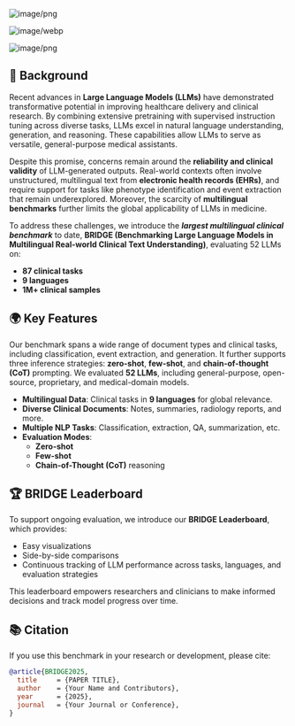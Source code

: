 
![image/png](https://cdn-uploads.huggingface.co/production/uploads/67a040fb6934f9aa1c866f99/lsCIUxFkADB-Wf9cteeB4.png)

![image/webp](https://cdn-uploads.huggingface.co/production/uploads/67a040fb6934f9aa1c866f99/E-WF4uJB0GzplioJkWh5v.webp)

![image/png](https://cdn-uploads.huggingface.co/production/uploads/67a040fb6934f9aa1c866f99/xQqbGXh0y6zIV78Cw6Vpq.png)



## 📜 Background
Recent advances in **Large Language Models (LLMs)** have demonstrated transformative potential in improving healthcare delivery and clinical research. By combining extensive pretraining with supervised instruction tuning across diverse tasks, LLMs excel in natural language understanding, generation, and reasoning. These capabilities allow LLMs to serve as versatile, general-purpose medical assistants.

Despite this promise, concerns remain around the **reliability and clinical validity** of LLM-generated outputs. Real-world contexts often involve unstructured, multilingual text from **electronic health records (EHRs)**, and require support for tasks like phenotype identification and event extraction that remain underexplored. Moreover, the scarcity of **multilingual benchmarks** further limits the global applicability of LLMs in medicine.

To address these challenges, we introduce the ***largest multilingual clinical benchmark*** to date, **BRIDGE (Benchmarking Large Language Models in Multilingual Real-world Clinical Text Understanding)**, evaluating 52 LLMs on:

- **87 clinical tasks**
- **9 languages**
- **1M+ clinical samples**

## 🌍 Key Features

Our benchmark spans a wide range of document types and clinical tasks, including classification, event extraction, and generation. It further supports three inference strategies: **zero-shot**, **few-shot**, and **chain-of-thought (CoT)** prompting. We evaluated **52 LLMs**, including general-purpose, open-source, proprietary, and medical-domain models.


- **Multilingual Data**: Clinical tasks in **9 languages** for global relevance.
- **Diverse Clinical Documents**: Notes, summaries, radiology reports, and more.
- **Multiple NLP Tasks**: Classification, extraction, QA, summarization, etc.
- **Evaluation Modes**:
  - **Zero-shot**
  - **Few-shot**
  - **Chain-of-Thought (CoT)** reasoning


## 🏆 BRIDGE Leaderboard

To support ongoing evaluation, we introduce our **BRIDGE Leaderboard**, which provides:

- Easy visualizations
- Side-by-side comparisons
- Continuous tracking of LLM performance across tasks, languages, and evaluation strategies

This leaderboard empowers researchers and clinicians to make informed decisions and track model progress over time.


## 📚 Citation

If you use this benchmark in your research or development, please cite:

```bibtex
@article{BRIDGE2025,
  title     = {PAPER TITLE},
  author    = {Your Name and Contributors},
  year      = {2025},
  journal   = {Your Journal or Conference},
}

